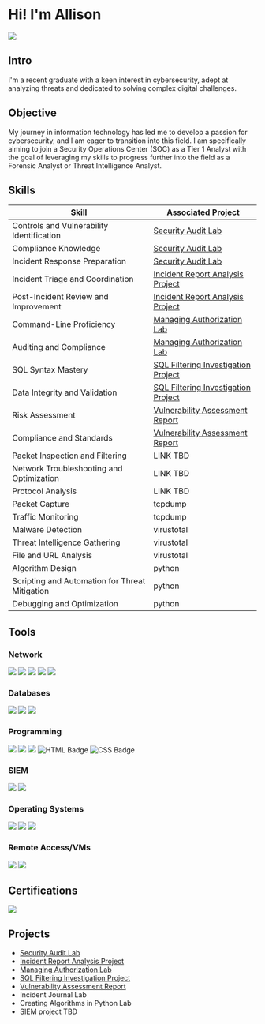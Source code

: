 # Hi! I'm Allison
<a href="https://www.linkedin.com/in/allisonefhumphrey/"><img src="https://img.shields.io/badge/-LinkedIn-0072b1?&style=for-the-badge&logo=linkedin&logoColor=white" /></a>
## Intro
I'm a recent graduate with a keen interest in cybersecurity, adept at analyzing threats and dedicated to solving complex digital challenges. 

## Objective

My journey in information technology has led me to develop a passion for cybersecurity, and I am eager to transition into this field. I am specifically aiming to join a Security Operations Center (SOC) as a Tier 1 Analyst with the goal of leveraging my skills to progress further into the field as a Forensic Analyst or Threat Intelligence Analyst.

## Skills

| Skill                                         | Associated Project         |
|-----------------------------------------------|----------------------------|
| Controls and Vulnerability Identification  | <a href="https://github.com/aehumphrey/Security-Audit-Lab">Security Audit Lab</a>|
| Compliance Knowledge  | <a href="https://github.com/aehumphrey/Security-Audit-Lab">Security Audit Lab</a>|
| Incident Response Preparation  | <a href="https://github.com/aehumphrey/Security-Audit-Lab">Security Audit Lab</a>|
| Incident Triage and Coordination | <a href="https://github.com/aehumphrey/Security-Report-Analysis-Project">Incident Report Analysis Project</a>|
| Post-Incident Review and Improvement  |<a href="https://github.com/aehumphrey/Security-Report-Analysis-Project">Incident Report Analysis Project</a>|
| Command-Line Proficiency  |<a href ="https://github.com/aehumphrey/File-Permissions-Linux-Lab">Managing Authorization Lab</a>|
| Auditing and Compliance  |<a href ="https://github.com/aehumphrey/File-Permissions-Linux-Lab">Managing Authorization Lab</a>|
| SQL Syntax Mastery  | <a href="https://github.com/aehumphrey/SQL-Filtering-Investigation-Project/">SQL Filtering Investigation Project</a>|
| Data Integrity and Validation  | <a href="https://github.com/aehumphrey/SQL-Filtering-Investigation-Project/">SQL Filtering Investigation Project</a>|
| Risk Assessment  |  <a href= "https://github.com/aehumphrey/Vulnerability-Assessment-Report">Vulnerability Assessment Report</a>|
| Compliance and Standards  | <a href= "https://github.com/aehumphrey/Vulnerability-Assessment-Report">Vulnerability Assessment Report</a>|
| Packet Inspection and Filtering  | LINK TBD|
| Network Troubleshooting and Optimization  | LINK TBD|
| Protocol Analysis  | LINK TBD|
| Packet Capture | tcpdump|
| Traffic Monitoring  | tcpdump|
| Malware Detection  | virustotal|
| Threat Intelligence Gathering | virustotal|
| File and URL Analysis  | virustotal|
| Algorithm Design | python|
| Scripting and Automation for Threat Mitigation | python|
| Debugging and Optimization | python|

## Tools

### Network
<div>
    <img src="https://img.shields.io/badge/-Suricata-EF3B2D?&style=for-the-badge&logo=Suricata&logoColor=white" />
    <img src="https://img.shields.io/badge/-tcpdump-1679A7?&style=for-the-badge&logo=tcpdump&logoColor=white" />
    <img src="https://img.shields.io/badge/-Wireshark-1679A7?&style=for-the-badge&logo=Wireshark&logoColor=white" />
    <img src="https://img.shields.io/badge/-VirusTotal-394496?style=for-the-badge&logo=virustotal&logoColor=white" />
    <img src="https://img.shields.io/badge/-Mimecast-005FF9?&style=for-the-badge&logio=Mimecast&logoColor=white" />

   


</div>

### Databases
<div>
    <img src="https://img.shields.io/badge/-MySQL-4479A1?style=for-the-badge&logo=MySQL&logoColor=white"</>
    <img src="https://img.shields.io/badge/-SQLite-003B57?style=for-the-badge&logo=SQLite&logoColor=white" />
    <img src="https://img.shields.io/badge/-PostgreSQL-336791?style=for-the-badge&logo=PostgreSQL&logoColor=white"</>
   
</a>


</div>

### Programming
<div>
    <img src="https://img.shields.io/badge/-Python-3776AB?&style=for-the-badge&logo=Python&logoColor=white" />
    <img src="https://img.shields.io/badge/-bash-4EAA25?style=for-the-badge&logo=gnu-bash&logoColor=white">
   <img src="https://img.shields.io/badge/-SQL-003B57?style=for-the-badge&logoColor=white">
    <img src="https://img.shields.io/badge/HTML-5E5E5E?style=for-the-badge&logo=html5&logoColor=E34F26" alt="HTML Badge">
    <img src="https://img.shields.io/badge/CSS-1572B6?style=for-the-badge&logo=css3&logoColor=white" alt="CSS Badge">
  
</div>

### SIEM
<div>
    <img src="https://img.shields.io/badge/-Google%20Chronicle-1679A7?&style=for-the-badge&logo=google-chronicle&logoColor=white" />
    <img src="https://img.shields.io/badge/-Splunk-000000?&style=for-the-badge&logo=Splunk&logoColor=white" />
</div>

### Operating Systems
<div>
    <img src = "https://img.shields.io/badge/-Debian-A81D33?style=for-the-badge&logo=Debian&logoColor=white"</>
   <img src="https://img.shields.io/badge/-Kali_Linux-557C94?style=for-the-badge&logo=KaliLinux&logoColor=white">
   <img src="https://img.shields.io/badge/-Ubuntu-E95420?style=for-the-badge&logo=ubuntu&logoColor=white">
   
 
</div>

### Remote Access/VMs
<div>
    <img src="https://img.shields.io/badge/-MariaDB-003545?&style=for-the-badge&logo=MariaDB&logoColor=white" />
   <img src="https://img.shields.io/badge/-myrtille-005FF9?&style=for-the-badge&logio=myrtille&logoColor=white" />
 
 
</div>

## Certifications
<div>
<a href="https://www.credly.com/badges/fa1c5e22-3e35-4c17-acf7-c6745190fe94/public_url"><img src="https://img.shields.io/badge/-Google%20Cybersecurity%20Professional%20Certificate-000080?&style=for-the-badge&logo=Google&logoColor=white" /></a>

    
</div>

## Projects
- <a href="https://github.com/aehumphrey/Security-Audit-Lab">Security Audit Lab</a>
- <a href="https://github.com/aehumphrey/Security-Report-Analysis-Project">Incident Report Analysis Project</a>
- <a href ="https://github.com/aehumphrey/File-Permissions-Linux-Lab">Managing Authorization Lab</a>
- <a href="https://github.com/aehumphrey/SQL-Filtering-Investigation-Project/">SQL Filtering Investigation Project</a>
- <a href= "https://github.com/aehumphrey/Vulnerability-Assessment-Report">Vulnerability Assessment Report</a>
- Incident Journal Lab
- Creating Algorithms in Python Lab
- SIEM project TBD
